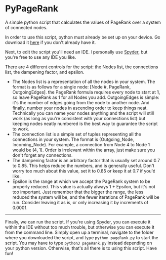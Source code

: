 # PyPageRank
A simple python script that calculates the values of PageRank over a system of connected nodes.

In order to use this script, python must already be set up on your device. Go download it [here](https://www.python.org/downloads/) if you don't already have it.

Next, to edit the script you'll need an IDE. I personally use [Spyder](https://www.spyder-ide.org/), but you're free to use any IDE you like.

There are 4 different controls for the script: the Nodes list, the connections list, the dampening factor, and epsilon.

* The Nodes list is a representation of all the nodes in your system. The format is as follows for a single node: [Node #, PageRank, OutgoingEdges]. the PageRank formula requires every node to start at 1, so leave PageRank as 1 for all Nodes you add. OutgoingEdges is simple: it's the number of edges going from the node to another node. And finally, number your nodes in ascending order to keep things neat. Technically you can name your nodes anything and the script will still work (as long as you're consistent with your connections list) but keeping nodes neatly numbered is the best way to guarantee the script to work.
* The connection list is a simple set of tuples representing all the connections in your system. The format is (Outgoing_Node, Incoming_Node). For example, a connection from Node 4 to Node 1 would be (4, 1). Order is irrelevant within the array, just make sure you don't forget any connections.
* The dampening factor is an arbitrary factor that is usually set around 0.7 to 0.85. This helps reduce the numbers, and is generally useful. Don't worry too much about this value, set it to 0.85 or keep it at 0.7 if you'd like.
* Epsilon is the range at which we accept the PageRank system to be properly reduced. This value is actually always 1 + Epsilon, but it's not too important. Just remember that the bigger the range, the less reduced the system will be, and the fewer iterations of PageRank will be run. Consider leaving it as is, or only increasing it by increments of 0.0001.
---
Finally, we can run the script. If you're using Spyder, you can execute it within the IDE without too much trouble, but otherwise you can execute it from the command line. Simply open up a terminal, navigate to the folder where you downloaded the script, and type `python pageRank.py` to start the script. You may have to type `python3 pageRank.py` instead depending on your python version. Otherwise, that's all there is to using this script. Have fun!
